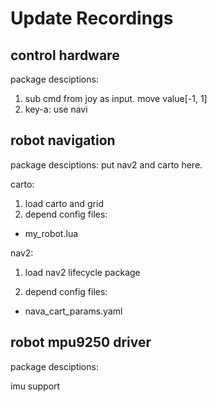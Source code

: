 # Update Recordings

## control hardware

package desciptions:

1. sub cmd from joy as input. move value[-1, 1]
2. key-a: use navi

## robot navigation

package desciptions:
put nav2 and carto here.

carto:

1. load carto and grid
2. depend config files:

* my_robot.lua

nav2:

1. load nav2 lifecycle package

2. depend config files:

* nava_cart_params.yaml

## robot mpu9250 driver

package desciptions:

imu support
